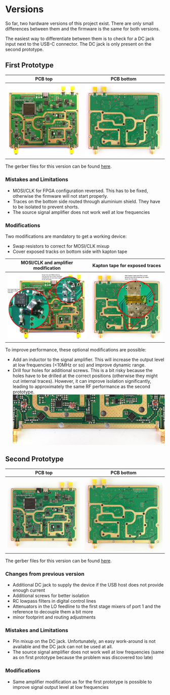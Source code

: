 # Versions

So far, two hardware versions of this project exist. There are only small differences between them and the firmware is the same for both versions.

The easiest way to differentiate between them is to check for a DC jack input next to the USB-C connector. The DC jack is only present on the second prototype.
## First Prototype
PCB top                                 |  PCB bottom
:--------------------------------------:|:------------------------------------------:
![](../Pictures/firstPrototypeTop.jpg)  |  ![](../Pictures/firstPrototypeBottom.JPG)

The gerber files for this version can be found [here](https://github.com/jankae/VNA2/releases/download/v0.1.0-alpha.1/PCB_Gerber.zip).
### Mistakes and Limitations
* MOSI/CLK for FPGA configuration reversed. This has to be fixed, otherwise the firmware will not start properly.
* Traces on the bottom side routed through aluminium shield. They have to be isolated to prevent shorts.
* The source signal amplifier does not work well at low frequencies
### Modifications
Two modifications are mandatory to get a working device:
* Swap resistors to correct for MOSI/CLK mixup
* Cover exposed tracks on bottom side with kapton tape

MOSI/CLK and amplifier modification     |  Kapton tape for exposed traces
:--------------------------------------:|:------------------------------------------:
![](../Pictures/firstPrototypeMod1.JPG) |  ![](../Pictures/firstPrototypeMod2.JPG)

To improve performance, these optional modifications are possible:
* Add an inductor to the signal amplifier. This will increase the output level at low frequencies (<10MHz or so) and improve dynamic range.
* Drill four holes for additional screws. This is a bit risky because the holes have to be drilled at the correct positions (otherwise they might cut internal traces). However, it can improve isolation significantly, leading to approximately the same RF performance as the second prototype.
![](../Pictures/firstPrototypeAdditionalHoles.JPG)

## Second Prototype
PCB top                                 |  PCB bottom
:--------------------------------------:|:------------------------------------------:
![](../Pictures/secondPrototypeTop.JPG)  |  ![](../Pictures/secondPrototypeBottom.JPG)

The gerber files for this version can be found [here](https://github.com/jankae/VNA2/releases/download/v0.1.0-alpha.2/PCB_Gerber.zip).
### Changes from previous version
* Additional DC jack to supply the device if the USB host does not provide enough current
* Additional screws for better isolation
* RC lowpass filters in digital control lines
* Attenuators in the LO feedline to the first stage mixers of port 1 and the reference to decouple them a bit more
* minor footprint and routing adjustments
### Mistakes and Limitations
* Pin mixup on the DC jack. Unfortunately, an easy work-around is not available and the DC jack can not be used at all.
* The source signal amplifier does not work well at low frequencies (same as on first prototype because the problem was discovered too late)
### Modifications
* Same amplifier modification as for the first prototype is possible to improve signal output level at low frequencies
